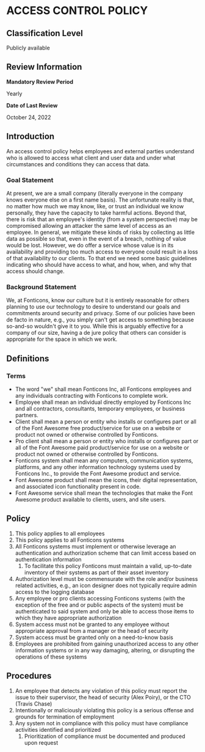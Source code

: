 # ACCESS CONTROL POLICY

## Classification Level
Publicly available

## Review Information

__Mandatory Review Period__

Yearly

__Date of Last Review__

October 24, 2022

## Introduction

An access control policy helps employees and external parties understand who is allowed to access what client and user data 
and under what circumstances and conditions they can access that data.

### Goal Statement

At present, we are a small company (literally everyone in the company knows everyone else on a first name basis). The 
unfortunate reality is that, no matter how much we may know, like, or trust an individual we know personally, they have the 
capacity to take harmful actions. Beyond that, there is risk that an employee's identity (from a system perspective) may be 
compromised allowing an attacker the same level of access as an employee. In general, we mitigate these kinds of risks by 
collecting as little data as possible so that, even in the event of a breach, nothing of value would be lost. However, we do
offer a service whose value is in its availability and providing too much access to everyone could result in a loss of that 
availability to our clients. To that end we need some basic guidelines indicating who should have access to what, and how,
when, and why that access should change.

### Background Statement 

We, at Fonticons, know our culture but it is entirely reasonable for others planning to use our technology to desire to 
understand our goals and commitments around security and privacy. Some of our policies have been de facto in nature, e.g.,
you simply can't get access to something because so-and-so wouldn't give it to you. While this is arguably effective for a 
company of our size, having a de jure policy that others can consider is appropriate for the space in which we work. 

## Definitions 

### Terms

* The word "we" shall mean Fonticons Inc, all Fonticons employees and any individuals contracting with Fonticons to complete work.
* Employee shall mean an individual directly employed by Fonticons Inc and all contractors, consultants, temporary employees, or business partners.
* Client shall mean a person or entity who installs or configures part or all of the Font Awesome free product/service for use on a website or product not owned or otherwise controlled by Fonticons.
* Pro client shall mean a person or entity who installs or configures part or all of the Font Awesome paid product/service for use on a website or product not owned or otherwise controlled by Fonticons.
* Fonticons system shall mean any computers, communication systems, platforms, and any other information technology systems used by Fonticons Inc., to provide the Font Awesome product and service.
* Font Awesome product shall mean the icons, their digital representation, and associated icon functionality present in code.
* Font Awesome service shall mean the technologies that make the Font Awesome product available to clients, users, and site users.

## Policy 

1. This policy applies to all employees
1. This policy applies to all Fonticons systems
1. All Fonticons systems must implement or otherwise leverage an authentication and authorization scheme that can limit access based on authentication information
   1. To facilitate this policy Fonticons must maintain a valid, up-to-date inventory of their systems as part of their asset inventory
1. Authorization level must be commensurate with the role and/or business related activities, e.g., an icon designer does not typically require admin access to the logging database
1. Any employee or pro clients accessing Fonticons systems (with the exception of the free and or public aspects of the system) must be authenticated to said system and only be able to access those items to which they have appropriate authorization
1. System access must not be granted to any employee without appropriate approval from a manager or the head of security 
1. System access must be granted only on a need-to-know basis
1. Employees are prohibited from gaining unauthorized access to any other information systems or in any way damaging, altering, or disrupting the operations of these systems

## Procedures

1. An employee that detects any violation of this policy must report the issue to their supervisor, the head of security (Alex Poiry), or the CTO (Travis Chase)
1. Intentionally or maliciously violating this policy is a serious offense and grounds for termination of employment
1. Any system not in compliance with this policy must have compliance activities identified and prioritized
   1. Prioritization of compliance must be documented and produced upon request
